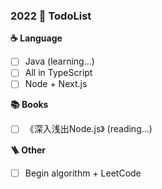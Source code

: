 ### 2022  🚩 TodoList

**☕️ Language**
* [ ] Java (learning...)
* [ ] All in TypeScript
* [ ] Node + Next.js

**📚 Books**
* [ ] 《深入浅出Node.js》 (reading...)

**🪜 Other**
* [ ] Begin algorithm + LeetCode
